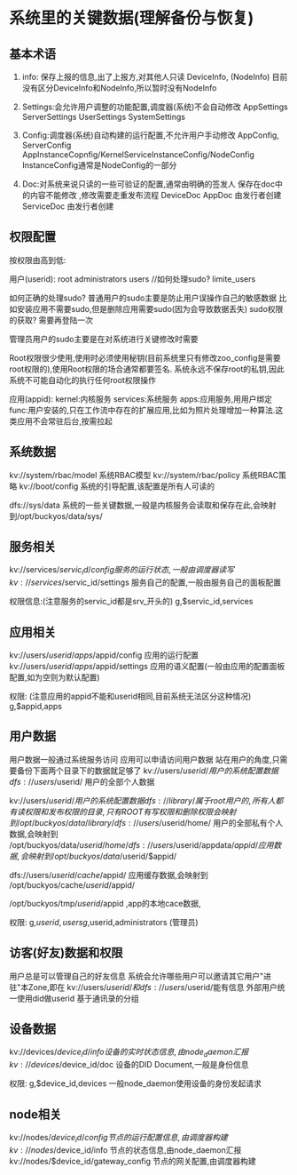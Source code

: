 # 系统里的关键数据(理解备份与恢复)

## 基本术语
1. info: 保存上报的信息,出了上报方,对其他人只读
    DeviceInfo, (NodeInfo) 目前没有区分DeviceInfo和NodeInfo,所以暂时没有NodeInfo 
    
2. Settings:会允许用户调整的功能配置,调度器(系统)不会自动修改
        AppSettings
        ServerSettings
        UserSettings
        SystemSettings
    
3. Config:调度器(系统)自动构建的运行配置,不允许用户手动修改
        AppConfig, ServerConfig
        AppInstanceCopnfig/KernelServiceInstanceConfig/NodeConfig
        InstanceConfig通常是NodeConfig的一部分
        
4. Doc:对系统来说只读的一些可验证的配置,通常由明确的签发人
    保存在doc中的内容不能修改 ,修改需要走重发布流程
    DeviceDoc
    AppDoc 由发行者创建
    ServiceDoc 由发行者创建

## 权限配置
按权限由高到低:

用户(userid): 
root
administrators
users //如何处理sudo?
limite_users

如何正确的处理sudo?
普通用户的sudo主要是防止用户误操作自己的敏感数据
    比如安装应用不需要sudo,但是删除应用需要sudo(因为会导致数据丢失)
    sudo权限的获取? 需要再登陆一次

管理员用户的sudo主要是在对系统进行关键修改时需要

Root权限很少使用,使用时必须使用秘钥(目前系统里只有修改zoo_config是需要root权限的),使用Root权限的场合通常都要签名. 系统永远不保存root的私钥,因此系统不可能自动化的执行任何root权限操作

应用(appid):
kernel:内核服务
services:系统服务
apps:应用服务,用用户绑定
func:用户安装的,只在工作流中存在的扩展应用,比如为照片处理增加一种算法.这类应用不会常驻后台,按需拉起

## 系统数据

kv://system/rbac/model 系统RBAC模型
kv://system/rbac/policy 系统RBAC策略
kv://boot/config 系统的引导配置,该配置是所有人可读的

dfs://sys/data 系统的一些关键数据,一般是内核服务会读取和保存在此,会映射到/opt/buckyos/data/sys/


## 服务相关
kv://services/$servic_id/config 服务的运行状态,一般由调度器读写
kv://services/$servic_id/settings 服务自己的配置,一般由服务自己的面板配置

权限信息:(注意服务的servic_id都是srv_开头的)
g,$servic_id,services


## 应用相关
kv://users/$userid/apps/$appid/config 应用的运行配置
kv://users/$userid/apps/$appid/settings 应用的语义配置(一般由应用的配置面板配置,如为空则为默认配置)

权限: (注意应用的appid不能和userid相同,目前系统无法区分这种情况)
g,$appid,apps


## 用户数据
用户数据一般通过系统服务访问
应用可以申请访问用户数据
站在用户的角度,只需要备份下面两个目录下的数据就足够了
kv://users/$userid/ 用户的系统配置数据
dfs://users/$userid/ 用户的全部个人数据

kv://users/$userid/ 用户的系统配置数据
dfs://library/ 属于root用户的,所有人都有读权限和发布权限的目录,只有ROOT有写权限和删除权限 会映射到 /opt/buckyos/data/library/
dfs://users/$userid/home/ 用户的全部私有个人数据,会映射到 /opt/buckyos/data/$userid/home/
dfs://users/$userid/appdata/$appid/ 应用数据,会映射到 /opt/buckyos/data/$userid/$appid/

dfs://users/$userid/cache/$appid/ 应用缓存数据,会映射到 /opt/buckyos/cache/$userid/$appid/

/opt/buckyos/tmp/$userid/$appid ,app的本地cace数据,

权限:
g,$userid,users
g,$userid,administrators (管理员)

## 访客(好友)数据和权限
用户总是可以管理自己的好友信息
系统会允许哪些用户可以邀请其它用户"进驻"本Zone,即在 kv://users/$userid/  和 dfs://users/$userid/能有信息
外部用户统一使用did做userid
基于通讯录的分组


## 设备数据
kv://devices/$device_id/info 设备的实时状态信息,由node_daemon汇报
kv://devices/$device_id/doc 设备的DID Document,一般是身份信息

权限:
g,$device_id,devices
一般node_daemon使用设备的身份发起请求


## node相关
kv://nodes/$device_id/config 节点的运行配置信息,由调度器构建
kv://nodes/$device_id/info 节点的状态信息,由node_daemon汇报
kv://nodes/$device_id/gateway_config 节点的网关配置,由调度器构建






